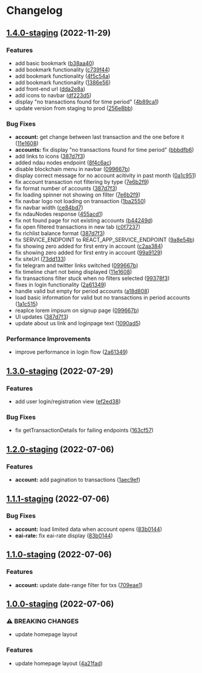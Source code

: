 # Changelog

## [1.4.0-staging](https://github.com/ndau/blockchain-explorer/compare/v1.3.0-staging...v1.4.0-staging) (2022-11-29)


### Features

* add basic bookmark ([b38aa40](https://github.com/ndau/blockchain-explorer/commit/b38aa40cb31acd76c057119f2d1d490b04c429f2))
* add bookmark functionality ([c739f44](https://github.com/ndau/blockchain-explorer/commit/c739f442e0842590ef77158e1fc4487e87323a8e))
* add bookmark functionality ([4f5c54a](https://github.com/ndau/blockchain-explorer/commit/4f5c54ae2e47ddcfd927ad9607d1672fa542055d))
* add bookmark functionality ([1386e56](https://github.com/ndau/blockchain-explorer/commit/1386e5638d2775877e64f4f5961adc48279175ea))
* add front-end url ([dda2e8a](https://github.com/ndau/blockchain-explorer/commit/dda2e8a8fd1ebe7527dd5f19f980c1032fbd2c95))
* add icons to navbar ([df223d5](https://github.com/ndau/blockchain-explorer/commit/df223d5e6672b41962950f81c2ecd6fff3582c77))
* display "no transactions found for time period" ([4b89ca1](https://github.com/ndau/blockchain-explorer/commit/4b89ca19eafbce56c175b6bd5ed3366ae762e4ab))
* update version from staging to prod ([256e8bb](https://github.com/ndau/blockchain-explorer/commit/256e8bb2ceeb08d13c67c5cb06a136309c7800cf))


### Bug Fixes

* **account:** get change between last transaction and the one before it ([11e1608](https://github.com/ndau/blockchain-explorer/commit/11e16081532e07308a6cb5eb06fa5213a37f0683))
* **accounts:** fix display "no transactions found for time period" ([bbbdfb6](https://github.com/ndau/blockchain-explorer/commit/bbbdfb6f8440a79689fd6c040e73e397084d48ef))
* add links to icons ([387d7f3](https://github.com/ndau/blockchain-explorer/commit/387d7f3115e29377859e8f771440b6d43b94fd53))
* added ndau nodes endpoint ([8f4c6ac](https://github.com/ndau/blockchain-explorer/commit/8f4c6accca5fa465b6369ed01433b1b575d57649))
* disable blockchain menu in navbar ([099667b](https://github.com/ndau/blockchain-explorer/commit/099667b362c3a820abd24784378e1023ca8de61d))
* display correct message for no account acitivity in past month ([0a1c951](https://github.com/ndau/blockchain-explorer/commit/0a1c951d5f8494442f90ed8d00b12352a597c1dd))
* fix account transaction not filtering by type ([7e6b2f9](https://github.com/ndau/blockchain-explorer/commit/7e6b2f9b49ad9a6d1b6b09312ba08ca515f8db1c))
* fix format number of accounts ([387d7f3](https://github.com/ndau/blockchain-explorer/commit/387d7f3115e29377859e8f771440b6d43b94fd53))
* fix loading spinner not showing on filter ([7e6b2f9](https://github.com/ndau/blockchain-explorer/commit/7e6b2f9b49ad9a6d1b6b09312ba08ca515f8db1c))
* fix navbar logo not loading on transaction ([1ba2550](https://github.com/ndau/blockchain-explorer/commit/1ba2550250c6d2d6d44a7e23588f2fd1b9840b64))
* fix navbar width ([ce84bd7](https://github.com/ndau/blockchain-explorer/commit/ce84bd7ca204db5b17495e5317ee44a519d16cda))
* fix ndauNodes response ([455acd1](https://github.com/ndau/blockchain-explorer/commit/455acd130d5dd1ccd6bb5dc35dedd5f1da10bcc0))
* fix not found page for not existing accounts ([b44249d](https://github.com/ndau/blockchain-explorer/commit/b44249d0cdd1ee45c8941b54c12d18ab395e6048))
* fix open filtered transactions in new tab ([c0f7237](https://github.com/ndau/blockchain-explorer/commit/c0f7237b70410050d0b4e99708d8ad9e094682b0))
* fix richlist balance format ([387d7f3](https://github.com/ndau/blockchain-explorer/commit/387d7f3115e29377859e8f771440b6d43b94fd53))
* fix SERVICE_ENDPOINT to REACT_APP_SERVICE_ENDPOINT ([9a8e54b](https://github.com/ndau/blockchain-explorer/commit/9a8e54b8cc76a5806537fda3bf03130b0a9a1979))
* fix showing zero added for first entry in account ([c2aa384](https://github.com/ndau/blockchain-explorer/commit/c2aa3843a7d6af1467100e02b31162a0ece1c776))
* fix showing zero added for first entry in account ([99a9129](https://github.com/ndau/blockchain-explorer/commit/99a9129d734b848169bdc47d16af3b904b4758df))
* fix siteUrl ([73dd133](https://github.com/ndau/blockchain-explorer/commit/73dd133950042d3cafff55b17bcadefc2bf3c3dd))
* fix telegram and twitter links switched ([099667b](https://github.com/ndau/blockchain-explorer/commit/099667b362c3a820abd24784378e1023ca8de61d))
* fix timeline chart not being displayed ([11e1608](https://github.com/ndau/blockchain-explorer/commit/11e16081532e07308a6cb5eb06fa5213a37f0683))
* fix transactions filter stuck when no filters selected ([99378f3](https://github.com/ndau/blockchain-explorer/commit/99378f3ac4e97c84ce84415232d7745e7c7e5007))
* fixes in login functionality ([2a61349](https://github.com/ndau/blockchain-explorer/commit/2a61349d507746981122c55b71184eb60f1eb3f3))
* handle valid but empty for period accounts ([a18d808](https://github.com/ndau/blockchain-explorer/commit/a18d8088e59778d8465d670d6c224e7ac740be28))
* load basic information for valid but no transactions in period accounts ([1a1c515](https://github.com/ndau/blockchain-explorer/commit/1a1c515180399126719e74ba9708e0b9c4971a6a))
* reaplce lorem impsum on signup page ([099667b](https://github.com/ndau/blockchain-explorer/commit/099667b362c3a820abd24784378e1023ca8de61d))
* UI updates ([387d7f3](https://github.com/ndau/blockchain-explorer/commit/387d7f3115e29377859e8f771440b6d43b94fd53))
* update about us link and loginpage text ([1090ad5](https://github.com/ndau/blockchain-explorer/commit/1090ad538b56f53063b0c20d0c7d148092c0fa5d))


### Performance Improvements

* improve performance in login flow ([2a61349](https://github.com/ndau/blockchain-explorer/commit/2a61349d507746981122c55b71184eb60f1eb3f3))

## [1.3.0-staging](https://github.com/ndau/blockchain-explorer/compare/v1.2.0-staging...v1.3.0-staging) (2022-07-29)


### Features

* add user login/registration view ([ef2ed38](https://github.com/ndau/blockchain-explorer/commit/ef2ed387b55de3b8824cc9dc3813ec51fbb8870c))


### Bug Fixes

* fix getTransactionDetails for failing endpoints ([163cf57](https://github.com/ndau/blockchain-explorer/commit/163cf57e3490e5a6169e695fba401523789f184a))

## [1.2.0-staging](https://github.com/ndau/blockchain-explorer/compare/v1.1.1-staging...v1.2.0-staging) (2022-07-06)


### Features

* **account:** add pagination to transactions ([1aec9ef](https://github.com/ndau/blockchain-explorer/commit/1aec9ef2fdc6acc222d8d34ababaeeeb4c81c0a1))

## [1.1.1-staging](https://github.com/ndau/blockchain-explorer/compare/v1.1.0-staging...v1.1.1-staging) (2022-07-06)


### Bug Fixes

* **account:** load limited data when account opens ([83b0144](https://github.com/ndau/blockchain-explorer/commit/83b01446d544ab20519f9135cfb647f64d82fd34))
* **eai-rate:** fix eai-rate display ([83b0144](https://github.com/ndau/blockchain-explorer/commit/83b01446d544ab20519f9135cfb647f64d82fd34))

## [1.1.0-staging](https://github.com/ndau/blockchain-explorer/compare/v1.0.0-staging...v1.1.0-staging) (2022-07-06)


### Features

* **account:** update date-range filter for txs ([709eae1](https://github.com/ndau/blockchain-explorer/commit/709eae168f06b73a3a538a7dd9680b6f3d1d46b2))

## [1.0.0-staging](https://github.com/ndau/blockchain-explorer/compare/v0.1.37-staging...v1.0.0-staging) (2022-07-06)


### ⚠ BREAKING CHANGES

* update homepage layout

### Features

* update homepage layout ([4a21fad](https://github.com/ndau/blockchain-explorer/commit/4a21fadceef28cfb7762c056d0421b066050389f))
